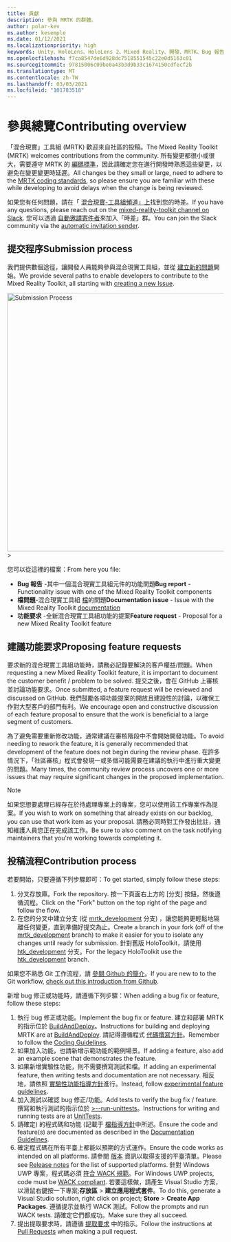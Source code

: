 ```yaml
---
title: 貢獻
description: 參與 MRTK 的群體。
author: polar-kev
ms.author: kesemple
ms.date: 01/12/2021
ms.localizationpriority: high
keywords: Unity、HoloLens、HoloLens 2、Mixed Reality、開發、MRTK、Bug 報告、
ms.openlocfilehash: f7ca8547de6d928dc7518551545c22e0d5163c01
ms.sourcegitcommit: 97815006c09be0a43b3d9b33c1674150cdfecf2b
ms.translationtype: MT
ms.contentlocale: zh-TW
ms.lasthandoff: 03/03/2021
ms.locfileid: "101783518"
---
```

# <a name="contributing-overview"></a><span data-ttu-id="75edd-104">參與總覽</span><span class="sxs-lookup"><span data-stu-id="75edd-104">Contributing overview</span></span>

<span data-ttu-id="75edd-105">「混合現實」工具組 (MRTK) 歡迎來自社區的投稿。</span><span class="sxs-lookup"><span data-stu-id="75edd-105">The Mixed Reality Toolkit (MRTK) welcomes contributions from the community.</span></span> <span data-ttu-id="75edd-106">所有變更都很小或很大，需要遵守 MRTK 的 [編碼標準](CodingGuidelines.md)，因此請確定您在進行開發時熟悉這些變更，以避免在變更變更時延遲。</span><span class="sxs-lookup"><span data-stu-id="75edd-106">All changes be they small or large, need to adhere to the [MRTK coding standards](CodingGuidelines.md), so please ensure you are familiar with these while developing to avoid delays when the change is being reviewed.</span></span>

<span data-ttu-id="75edd-107">如果您有任何問題，請在「 [混合現實-工具組頻道」上](https://holodevelopers.slack.com/messages/C2H4HT858)找到您的時差。</span><span class="sxs-lookup"><span data-stu-id="75edd-107">If you have any questions, please reach out on the [mixed-reality-toolkit channel on Slack](https://holodevelopers.slack.com/messages/C2H4HT858).</span></span>
<span data-ttu-id="75edd-108">您可以透過 [自動邀請寄件者](https://holodevelopersslack.azurewebsites.net/)來加入「時差」群。</span><span class="sxs-lookup"><span data-stu-id="75edd-108">You can join the Slack community via the [automatic invitation sender](https://holodevelopersslack.azurewebsites.net/).</span></span>

## <a name="submission-process"></a><span data-ttu-id="75edd-109">提交程序</span><span class="sxs-lookup"><span data-stu-id="75edd-109">Submission process</span></span>

<span data-ttu-id="75edd-110">我們提供數個途徑，讓開發人員能夠參與混合現實工具組，並從 [建立新的問題](https://github.com/Microsoft/MixedRealityToolkit-Unity/issues/new/choose)開始。</span><span class="sxs-lookup"><span data-stu-id="75edd-110">We provide several paths to enable developers to contribute to the Mixed Reality Toolkit, all starting with [creating a new Issue](https://github.com/Microsoft/MixedRealityToolkit-Unity/issues/new/choose).</span></span>

<img src="../features/Images/Contributing/SelectIssueType.png" width="600" alt="Submission Process">>

<span data-ttu-id="75edd-111">您可以從這裡的檔案：</span><span class="sxs-lookup"><span data-stu-id="75edd-111">From here you file:</span></span>

- <span data-ttu-id="75edd-112">**Bug 報告** -其中一個混合現實工具組元件的功能問題</span><span class="sxs-lookup"><span data-stu-id="75edd-112">**Bug report** - Functionality issue with one of the Mixed Reality Toolkit components</span></span>
- <span data-ttu-id="75edd-113">**檔問題**-混合現實工具組 [檔](https://microsoft.github.io/MixedRealityToolkit-Unity)的問題</span><span class="sxs-lookup"><span data-stu-id="75edd-113">**Documentation issue** - Issue with the Mixed Reality Toolkit [documentation](https://microsoft.github.io/MixedRealityToolkit-Unity)</span></span>
- <span data-ttu-id="75edd-114">**功能要求** -全新混合現實工具組功能的提案</span><span class="sxs-lookup"><span data-stu-id="75edd-114">**Feature request** - Proposal for a new Mixed Reality Toolkit feature</span></span>

## <a name="proposing-feature-requests"></a><span data-ttu-id="75edd-115">建議功能要求</span><span class="sxs-lookup"><span data-stu-id="75edd-115">Proposing feature requests</span></span>

<span data-ttu-id="75edd-116">要求新的混合現實工具組功能時，請務必記錄要解決的客戶權益/問題。</span><span class="sxs-lookup"><span data-stu-id="75edd-116">When requesting a new Mixed Reality Toolkit feature, it is important to document the customer benefit / problem to be solved.</span></span> <span data-ttu-id="75edd-117">提交之後，會在 GitHub 上審核並討論功能要求。</span><span class="sxs-lookup"><span data-stu-id="75edd-117">Once submitted, a feature request will be reviewed and discussed on GitHub.</span></span> <span data-ttu-id="75edd-118">我們鼓勵各項功能提案的開放且建設性的討論，以確保工作對大型客戶的部門有利。</span><span class="sxs-lookup"><span data-stu-id="75edd-118">We encourage open and constructive discussion of each feature proposal to ensure that the work is beneficial to a large segment of customers.</span></span>

<span data-ttu-id="75edd-119">為了避免需要重新修改功能，通常建議在審核階段中不會開始開發功能。</span><span class="sxs-lookup"><span data-stu-id="75edd-119">To avoid needing to rework the feature, it is generally recommended that development of the feature does not begin during the review phase.</span></span> <span data-ttu-id="75edd-120">在許多情況下，「社區審核」程式會發現一或多個可能需要在建議的執行中進行重大變更的問題。</span><span class="sxs-lookup"><span data-stu-id="75edd-120">Many times, the community review process uncovers one or more issues that may require significant changes in the proposed implementation.</span></span>

> [!NOTE]
> <span data-ttu-id="75edd-121">如果您想要處理已經存在於待處理專案上的專案，您可以使用該工作專案作為提案。</span><span class="sxs-lookup"><span data-stu-id="75edd-121">If you wish to work on something that already exists on our backlog, you can use that work item as your proposal.</span></span> <span data-ttu-id="75edd-122">請務必同時對工作發出批註，通知維護人員您正在完成該工作。</span><span class="sxs-lookup"><span data-stu-id="75edd-122">Be sure to also comment on the task notifying maintainers that you're working towards completing it.</span></span>

## <a name="contribution-process"></a><span data-ttu-id="75edd-123">投稿流程</span><span class="sxs-lookup"><span data-stu-id="75edd-123">Contribution process</span></span>

<span data-ttu-id="75edd-124">若要開始，只要遵循下列步驟即可：</span><span class="sxs-lookup"><span data-stu-id="75edd-124">To get started, simply follow these steps:</span></span>

1. <span data-ttu-id="75edd-125">分叉存放庫。</span><span class="sxs-lookup"><span data-stu-id="75edd-125">Fork the repository.</span></span> <span data-ttu-id="75edd-126">按一下頁面右上方的 [分支] 按鈕，然後遵循流程。</span><span class="sxs-lookup"><span data-stu-id="75edd-126">Click on the "Fork" button on the top right of the page and follow the flow.</span></span>
1. <span data-ttu-id="75edd-127">在您的分叉中建立分支 (從 [mrtk_development](https://github.com/microsoft/mixedrealitytoolkit-unity/tree/mrtk_development) 分支) ，讓您能夠更輕鬆地隔離任何變更，直到準備好提交為止。</span><span class="sxs-lookup"><span data-stu-id="75edd-127">Create a branch in your fork (off of the [mrtk_development](https://github.com/microsoft/mixedrealitytoolkit-unity/tree/mrtk_development) branch) to make it easier for you to isolate any changes until ready for submission.</span></span> <span data-ttu-id="75edd-128">針對舊版 HoloToolkit，請使用 [htk_development](https://github.com/Microsoft/MixedRealityToolkit-Unity/tree/htk_development) 分支。</span><span class="sxs-lookup"><span data-stu-id="75edd-128">For the legacy HoloToolkit use the [htk_development](https://github.com/Microsoft/MixedRealityToolkit-Unity/tree/htk_development) branch.</span></span>

<span data-ttu-id="75edd-129">如果您不熟悉 Git 工作流程，請 [參閱 Github 的簡介](https://guides.github.com/activities/hello-world/)。</span><span class="sxs-lookup"><span data-stu-id="75edd-129">If you are new to to the Git workflow, [check out this introduction from Github](https://guides.github.com/activities/hello-world/).</span></span>

<span data-ttu-id="75edd-130">新增 bug 修正或功能時，請遵循下列步驟：</span><span class="sxs-lookup"><span data-stu-id="75edd-130">When adding a bug fix or feature, follow these steps:</span></span>

1. <span data-ttu-id="75edd-131">執行 bug 修正或功能。</span><span class="sxs-lookup"><span data-stu-id="75edd-131">Implement the bug fix or feature.</span></span> <span data-ttu-id="75edd-132">建立和部署 MRTK 的指示位於 [BuildAndDeploy](../updates-deployment/BuildAndDeploy.md)。</span><span class="sxs-lookup"><span data-stu-id="75edd-132">Instructions for building and deploying MRTK are at [BuildAndDeploy](../updates-deployment/BuildAndDeploy.md).</span></span> <span data-ttu-id="75edd-133">請記得遵循程式 [代碼撰寫方針](CodingGuidelines.md)。</span><span class="sxs-lookup"><span data-stu-id="75edd-133">Remember to follow the [Coding Guidelines](CodingGuidelines.md).</span></span>
1. <span data-ttu-id="75edd-134">如果加入功能，也請新增示範功能的範例場景。</span><span class="sxs-lookup"><span data-stu-id="75edd-134">If adding a feature, also add an example scene that demonstrates the feature.</span></span>
1. <span data-ttu-id="75edd-135">如果新增實驗性功能，則不需要撰寫測試和檔。</span><span class="sxs-lookup"><span data-stu-id="75edd-135">If adding an experimental feature, then writing tests and documentation are not necessary.</span></span> <span data-ttu-id="75edd-136">相反地，請依照 [實驗性功能指導方針](ExperimentalFeatures.md)進行。</span><span class="sxs-lookup"><span data-stu-id="75edd-136">Instead, follow [experimental feature guidelines](ExperimentalFeatures.md).</span></span>
1. <span data-ttu-id="75edd-137">加入測試以確認 bug 修正/功能。</span><span class="sxs-lookup"><span data-stu-id="75edd-137">Add tests to verify the bug fix / feature.</span></span> <span data-ttu-id="75edd-138">撰寫和執行測試的指示位於 [>--run-unittests](UnitTests.md)。</span><span class="sxs-lookup"><span data-stu-id="75edd-138">Instructions for writing and running tests are at [UnitTests](UnitTests.md).</span></span>
1. <span data-ttu-id="75edd-139">請確定) 的程式碼和功能 (記載于 [檔指導方針](DocumentationGuide.md)中所述。</span><span class="sxs-lookup"><span data-stu-id="75edd-139">Ensure the code and feature(s) are documented as described in the [Documentation Guidelines](DocumentationGuide.md).</span></span>
1. <span data-ttu-id="75edd-140">確定程式碼在所有平臺上都能以預期的方式運作。</span><span class="sxs-lookup"><span data-stu-id="75edd-140">Ensure the code works as intended on all platforms.</span></span> <span data-ttu-id="75edd-141">請參閱 [版本](../packages-releases/ReleaseNotes.md) 資訊以取得支援的平臺清單。</span><span class="sxs-lookup"><span data-stu-id="75edd-141">Please see [Release notes](../packages-releases/ReleaseNotes.md) for the list of supported platforms.</span></span> <span data-ttu-id="75edd-142">針對 Windows UWP 專案，程式碼必須 [符合 WACK 規範](https://developer.microsoft.com/windows/develop/app-certification-kit)。</span><span class="sxs-lookup"><span data-stu-id="75edd-142">For Windows UWP projects, code must be [WACK compliant](https://developer.microsoft.com/windows/develop/app-certification-kit).</span></span> <span data-ttu-id="75edd-143">若要這樣做，請產生 Visual Studio 方案，以滑鼠右鍵按一下專案;**存放區**  > **建立應用程式套件**。</span><span class="sxs-lookup"><span data-stu-id="75edd-143">To do this, generate a Visual Studio solution, right click on project; **Store** > **Create App Packages**.</span></span> <span data-ttu-id="75edd-144">遵循提示並執行 WACK 測試。</span><span class="sxs-lookup"><span data-stu-id="75edd-144">Follow the prompts and run WACK tests.</span></span> <span data-ttu-id="75edd-145">請確定它們都成功。</span><span class="sxs-lookup"><span data-stu-id="75edd-145">Make sure they all succeed.</span></span>
1. <span data-ttu-id="75edd-146">提出提取要求時，請遵循 [提取要求](PullRequests.md) 中的指示。</span><span class="sxs-lookup"><span data-stu-id="75edd-146">Follow the instructions at [Pull Requests](PullRequests.md) when making a pull request.</span></span>

